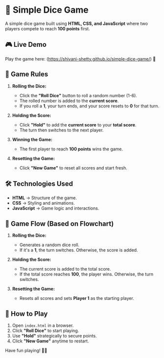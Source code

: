 # 🎲 Simple Dice Game

A simple dice game built using **HTML, CSS, and JavaScript** where two players compete to reach **100 points** first.

## 🎮 Live Demo  
Play the game here: (https://shivani-shetty.github.io/simple-dice-game/) 🎲  


## 📜 Game Rules

1. **Rolling the Dice:**

   - Click the **"Roll Dice"** button to roll a random number (1-6).
   - The rolled number is added to the **current score**.
   - If you roll a **1**, your turn ends, and your score resets to **0** for that turn.

2. **Holding the Score:**

   - Click **"Hold"** to add the **current score** to your **total score**.
   - The turn then switches to the next player.

3. **Winning the Game:**

   - The first player to reach **100 points** wins the game.

4. **Resetting the Game:**
   - Click **"New Game"** to reset all scores and start fresh.

## 🛠️ Technologies Used

- **HTML** → Structure of the game.
- **CSS** → Styling and animations.
- **JavaScript** → Game logic and interactions.

## 🔄 Game Flow (Based on Flowchart)

1. **Rolling the Dice:**

   - Generates a random dice roll.
   - If it's a **1**, the turn switches. Otherwise, the score is added.

2. **Holding the Score:**

   - The current score is added to the total score.
   - If the total score reaches **100**, the player wins. Otherwise, the turn switches.

3. **Resetting the Game:**
   - Resets all scores and sets **Player 1** as the starting player.

## 🚀 How to Play

1. Open `index.html` in a browser.
2. Click **"Roll Dice"** to start playing.
3. Use **"Hold"** strategically to secure points.
4. Click **"New Game"** anytime to restart.

Have fun playing! 🎲😃
